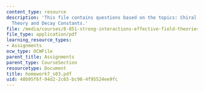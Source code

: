 ```yaml
---
content_type: resource
description: 'This file contains questions based on the topics: Chiral Perturbation
  Theory and Decay Constants.'
file: /media/courses/8-851-strong-interactions-effective-field-theories-of-qcd-spring-2006/48b95f6f94d22c65bc984f95524ee9fc_homework7_s03.pdf
file_type: application/pdf
learning_resource_types:
- Assignments
ocw_type: OCWFile
parent_title: Assignments
parent_type: CourseSection
resourcetype: Document
title: homework7_s03.pdf
uid: 48b95f6f-94d2-2c65-bc98-4f95524ee9fc
---
```

